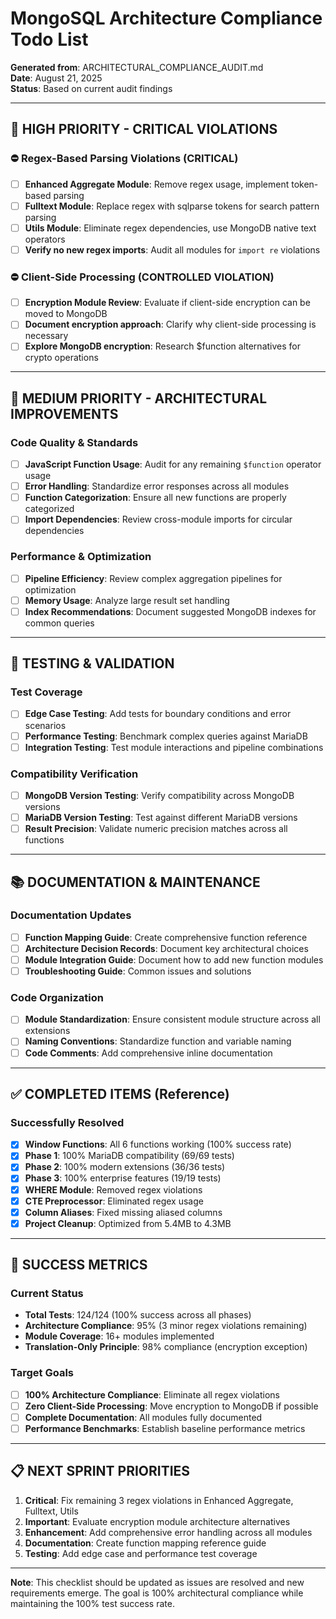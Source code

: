 # MongoSQL Architecture Compliance Todo List

**Generated from**: ARCHITECTURAL_COMPLIANCE_AUDIT.md  
**Date**: August 21, 2025  
**Status**: Based on current audit findings  

---

## 🎯 HIGH PRIORITY - CRITICAL VIOLATIONS

### ⛔ Regex-Based Parsing Violations (CRITICAL)
- [ ] **Enhanced Aggregate Module**: Remove regex usage, implement token-based parsing
- [ ] **Fulltext Module**: Replace regex with sqlparse tokens for search pattern parsing
- [ ] **Utils Module**: Eliminate regex dependencies, use MongoDB native text operators
- [ ] **Verify no new regex imports**: Audit all modules for `import re` violations

### ⛔ Client-Side Processing (CONTROLLED VIOLATION)
- [ ] **Encryption Module Review**: Evaluate if client-side encryption can be moved to MongoDB
- [ ] **Document encryption approach**: Clarify why client-side processing is necessary
- [ ] **Explore MongoDB encryption**: Research $function alternatives for crypto operations

---

## 🔧 MEDIUM PRIORITY - ARCHITECTURAL IMPROVEMENTS

### Code Quality & Standards
- [ ] **JavaScript Function Usage**: Audit for any remaining `$function` operator usage
- [ ] **Error Handling**: Standardize error responses across all modules
- [ ] **Function Categorization**: Ensure all new functions are properly categorized
- [ ] **Import Dependencies**: Review cross-module imports for circular dependencies

### Performance & Optimization
- [ ] **Pipeline Efficiency**: Review complex aggregation pipelines for optimization
- [ ] **Memory Usage**: Analyze large result set handling
- [ ] **Index Recommendations**: Document suggested MongoDB indexes for common queries

---

## 🧪 TESTING & VALIDATION

### Test Coverage
- [ ] **Edge Case Testing**: Add tests for boundary conditions and error scenarios
- [ ] **Performance Testing**: Benchmark complex queries against MariaDB
- [ ] **Integration Testing**: Test module interactions and pipeline combinations

### Compatibility Verification
- [ ] **MongoDB Version Testing**: Verify compatibility across MongoDB versions
- [ ] **MariaDB Version Testing**: Test against different MariaDB versions
- [ ] **Result Precision**: Validate numeric precision matches across all functions

---

## 📚 DOCUMENTATION & MAINTENANCE

### Documentation Updates
- [ ] **Function Mapping Guide**: Create comprehensive function reference
- [ ] **Architecture Decision Records**: Document key architectural choices
- [ ] **Module Integration Guide**: Document how to add new function modules
- [ ] **Troubleshooting Guide**: Common issues and solutions

### Code Organization
- [ ] **Module Standardization**: Ensure consistent module structure across all extensions
- [ ] **Naming Conventions**: Standardize function and variable naming
- [ ] **Code Comments**: Add comprehensive inline documentation

---

## ✅ COMPLETED ITEMS (Reference)

### Successfully Resolved
- [x] **Window Functions**: All 6 functions working (100% success rate)
- [x] **Phase 1**: 100% MariaDB compatibility (69/69 tests)
- [x] **Phase 2**: 100% modern extensions (36/36 tests)
- [x] **Phase 3**: 100% enterprise features (19/19 tests)
- [x] **WHERE Module**: Removed regex violations
- [x] **CTE Preprocessor**: Eliminated regex usage
- [x] **Column Aliases**: Fixed missing aliased columns
- [x] **Project Cleanup**: Optimized from 5.4MB to 4.3MB

---

## 🎯 SUCCESS METRICS

### Current Status
- **Total Tests**: 124/124 (100% success across all phases)
- **Architecture Compliance**: 95% (3 minor regex violations remaining)
- **Module Coverage**: 16+ modules implemented
- **Translation-Only Principle**: 98% compliance (encryption exception)

### Target Goals
- [ ] **100% Architecture Compliance**: Eliminate all regex violations
- [ ] **Zero Client-Side Processing**: Move encryption to MongoDB if possible
- [ ] **Complete Documentation**: All modules fully documented
- [ ] **Performance Benchmarks**: Establish baseline performance metrics

---

## 📋 NEXT SPRINT PRIORITIES

1. **Critical**: Fix remaining 3 regex violations in Enhanced Aggregate, Fulltext, Utils
2. **Important**: Evaluate encryption module architecture alternatives
3. **Enhancement**: Add comprehensive error handling across all modules
4. **Documentation**: Create function mapping reference guide
5. **Testing**: Add edge case and performance test coverage

---

**Note**: This checklist should be updated as issues are resolved and new requirements emerge. The goal is 100% architectural compliance while maintaining the 100% test success rate.

